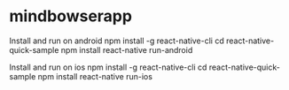 # mindbowserapp



Install and run on android
npm install -g react-native-cli
cd react-native-quick-sample
npm install
react-native run-android

Install and run on ios
npm install -g react-native-cli
cd react-native-quick-sample
npm install
react-native run-ios
